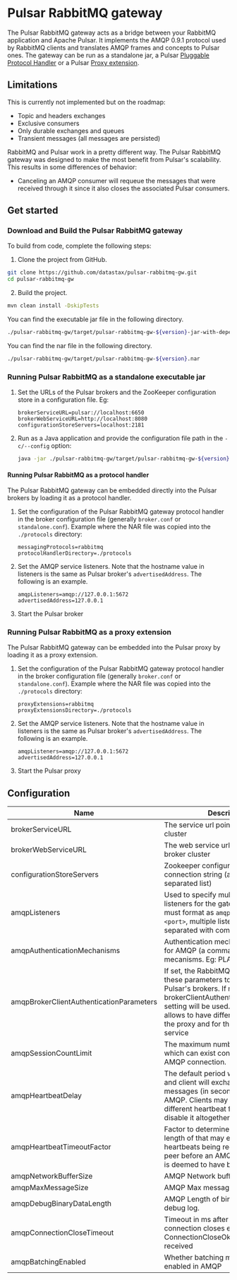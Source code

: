 # Pulsar RabbitMQ gateway

The Pulsar RabbitMQ gateway acts as a bridge between your RabbitMQ application and Apache Pulsar.
It implements the AMQP 0.9.1 protocol used by RabbitMQ clients and translates AMQP frames and concepts to Pulsar ones.
The gateway can be run as a standalone jar, a Pulsar 
[Pluggable Protocol Handler](https://github.com/apache/pulsar/wiki/PIP-41%3A-Pluggable-Protocol-Handler) 
 or a Pulsar [Proxy extension](https://github.com/apache/pulsar/wiki/PIP-99%3A-Pulsar-Proxy-Extensions).

## Limitations

This is currently not implemented but on the roadmap:
* Topic and headers exchanges
* Exclusive consumers
* Only durable exchanges and queues
* Transient messages (all messages are persisted)

RabbitMQ and Pulsar work in a pretty different way. The Pulsar RabbitMQ gateway was designed to make the most benefit 
from Pulsar's scalability. This results in some differences of behavior:
* Canceling an AMQP consumer will requeue the messages that were received through it since it also closes
the associated Pulsar consumers.

## Get started

### Download and Build the Pulsar RabbitMQ gateway

To build from code, complete the following steps:
1. Clone the project from GitHub.

```bash
git clone https://github.com/datastax/pulsar-rabbitmq-gw.git
cd pulsar-rabbitmq-gw
```

2. Build the project.
```bash
mvn clean install -DskipTests
```

You can find the executable jar file in the following directory.
```bash
./pulsar-rabbitmq-gw/target/pulsar-rabbitmq-gw-${version}-jar-with-dependencies.jar
```
You can find the nar file in the following directory.
```bash
./pulsar-rabbitmq-gw/target/pulsar-rabbitmq-gw-${version}.nar
```

### Running Pulsar RabbitMQ as a standalone executable jar

1. Set the URLs of the Pulsar brokers and the ZooKeeper configuration store in a configuration file. Eg:
   ```properties
   brokerServiceURL=pulsar://localhost:6650
   brokerWebServiceURL=http://localhost:8080
   configurationStoreServers=localhost:2181
   ```
2. Run as a Java application and provide the configuration file path in the `-c/--config` option:
   ```bash
   java -jar ./pulsar-rabbitmq-gw/target/pulsar-rabbitmq-gw-${version}-jar-with-dependencies.jar -c conf/gateway.conf
   ```

#### Running Pulsar RabbitMQ as a protocol handler

The Pulsar RabbitMQ gateway can be embedded directly into the Pulsar brokers by loading it as a protocol handler.

1. Set the configuration of the Pulsar RabbitMQ gateway protocol handler in the broker configuration file (generally `broker.conf` or `standalone.conf`).
   Example where the NAR file was copied into the `./protocols` directory:
    ```properties
   messagingProtocols=rabbitmq
   protocolHandlerDirectory=./protocols
    ```

2. Set the AMQP service listeners. Note that the hostname value in listeners is the same as Pulsar broker's `advertisedAddress`. 
   The following is an example.
   ```properties
   amqpListeners=amqp://127.0.0.1:5672
   advertisedAddress=127.0.0.1
   ```

3. Start the Pulsar broker

### Running Pulsar RabbitMQ as a proxy extension

The Pulsar RabbitMQ gateway can be embedded into the Pulsar proxy by loading it as a proxy extension.

1. Set the configuration of the Pulsar RabbitMQ gateway protocol handler in the broker configuration file (generally `broker.conf` or `standalone.conf`).
   Example where the NAR file was copied into the `./protocols` directory:
    ```properties
   proxyExtensions=rabbitmq
   proxyExtensionsDirectory=./protocols
    ```

2. Set the AMQP service listeners. Note that the hostname value in listeners is the same as Pulsar broker's `advertisedAddress`.
   The following is an example.
   ```properties
   amqpListeners=amqp://127.0.0.1:5672
   advertisedAddress=127.0.0.1
   ```

3. Start the Pulsar proxy

## Configuration

|Name|Description|Default|
|---|---|---|
brokerServiceURL|The service url points to the broker cluster|
brokerWebServiceURL|The web service url points to the broker cluster|
configurationStoreServers|Zookeeper configuration store connection string (as a comma-separated list)|
amqpListeners|Used to specify multiple advertised listeners for the gateway. The value must format as `amqp[s]://<host>:<port>`, multiple listeners should be separated with commas.|amqp://127.0.0.1:5672
amqpAuthenticationMechanisms|Authentication mechanism name list for AMQP (a comma-separated list of mecanisms. Eg: PLAIN,EXTERNAL)|PLAIN
amqpBrokerClientAuthenticationParameters|If set, the RabbitMQ service will use these parameters to authenticate on Pulsar's brokers. If not set, the brokerClientAuthenticationParameters setting will be used. This setting allows to have different credentials for the proxy and for the RabbitMQ service|
amqpSessionCountLimit|The maximum number of sessions which can exist concurrently on an AMQP connection.|256
amqpHeartbeatDelay|The default period with which Broker and client will exchange heartbeat messages (in seconds) when using AMQP. Clients may negotiate a different heartbeat frequency or disable it altogether.|0
amqpHeartbeatTimeoutFactor|Factor to determine the maximum length of that may elapse between heartbeats being received from the peer before an AMQP0.9 connection is deemed to have been broken.|2
amqpNetworkBufferSize|AMQP Network buffer size.|2097152 (2MB)
amqpMaxMessageSize|AMQP Max message size.|104857600 (100MB)
amqpDebugBinaryDataLength|AMQP Length of binary data sent to debug log.|80
amqpConnectionCloseTimeout|Timeout in ms after which the AMQP connection closes even if a ConnectionCloseOk frame is not received|2000
amqpBatchingEnabled|Whether batching messages is enabled in AMQP|true